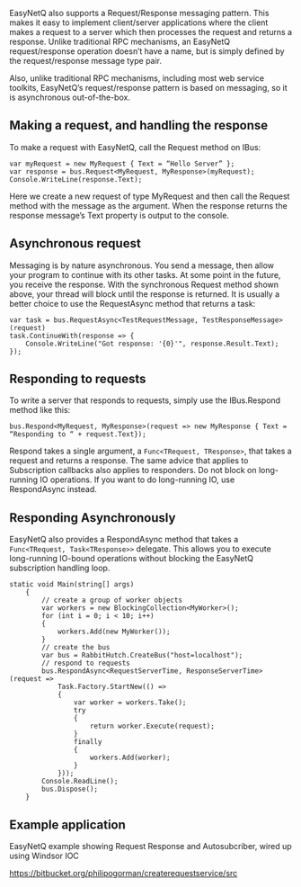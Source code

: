 EasyNetQ also supports a Request/Response messaging pattern. This makes it easy to implement client/server applications where the client makes a request to a server which then processes the request and returns a response. Unlike traditional RPC mechanisms, an EasyNetQ request/response operation doesn’t have a name, but is simply defined by the request/response message type pair.

Also, unlike traditional RPC mechanisms, including most web service toolkits, EasyNetQ’s request/response pattern is based on messaging, so it is asynchronous out-of-the-box.

## Making a request, and handling the response

To make a request with EasyNetQ, call the Request method on IBus:

    var myRequest = new MyRequest { Text = “Hello Server” };
    var response = bus.Request<MyRequest, MyResponse>(myRequest);
    Console.WriteLine(response.Text);

Here we create a new request of type MyRequest and then call the Request method with the message as the argument. When the response returns the response message’s Text property is output to the console.

## Asynchronous request

Messaging is by nature asynchronous. You send a message, then allow your program to continue with its other tasks. At some point in the future, you receive the response. With the synchronous Request method shown above, your thread will block until the response is returned. It is usually a better choice to use the RequestAsync method that returns a task:

    var task = bus.RequestAsync<TestRequestMessage, TestResponseMessage>(request)
    task.ContinueWith(response => {
        Console.WriteLine("Got response: '{0}'", response.Result.Text);
    });

## Responding to requests

To write a server that responds to requests, simply use the IBus.Respond method like this:

    bus.Respond<MyRequest, MyResponse>(request => new MyResponse { Text = “Responding to “ + request.Text});

Respond takes a single argument, a `Func<TRequest, TResponse>`, that takes a request and returns a response. The same advice that applies to Subscription callbacks also applies to responders. Do not block on long-running IO operations. If you want to do long-running IO, use RespondAsync instead.

## Responding Asynchronously

EasyNetQ also provides a RespondAsync method that takes a `Func<TRequest, Task<TResponse>>` delegate. This allows you to execute long-running IO-bound operations without blocking the EasyNetQ subscription handling loop.

    static void Main(string[] args)
        {
            // create a group of worker objects
            var workers = new BlockingCollection<MyWorker>();
            for (int i = 0; i < 10; i++)
            {
                workers.Add(new MyWorker());
            }
            // create the bus
            var bus = RabbitHutch.CreateBus("host=localhost");
            // respond to requests
            bus.RespondAsync<RequestServerTime, ResponseServerTime>(request =>
                Task.Factory.StartNew(() =>
                {
                    var worker = workers.Take();
                    try
                    {
                        return worker.Execute(request);
                    }
                    finally
                    {
                        workers.Add(worker);
                    }
                }));
            Console.ReadLine();
            bus.Dispose();
        }

## Example application
EasyNetQ example showing Request Response and Autosubcriber, wired up using Windsor IOC

https://bitbucket.org/philipogorman/createrequestservice/src